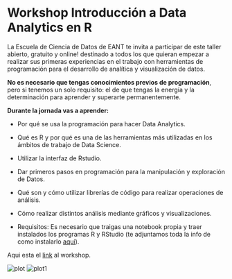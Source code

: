 # Workshop Introducción a Data Analytics en R

La Escuela de Ciencia de Datos de EANT te invita a participar de este taller abierto, gratuito y online! destinado a todos los que quieran empezar a realizar sus primeras experiencias en el trabajo con herramientas de programación para el desarrollo de analítica y visualización de datos.

**No es necesario que tengas conocimientos previos de programación**, pero si tenemos un solo requisito: el de que tengas la energía y la determinación para aprender y superarte permanentemente.

**Durante la jornada vas a aprender:**

* Por qué se usa la programación para hacer Data Analytics.
* Qué es R y por qué es una de las herramientas más utilizadas en los ámbitos de trabajo de Data Science.
* Utilizar la interfaz de Rstudio.
* Dar primeros pasos en programación para la manipulación y exploración de Datos.
* Qué son y cómo utilizar librerías de código para realizar operaciones de análisis.
* Cómo realizar distintos análisis mediante gráficos y visualizaciones.


* Requisitos:
Es necesario que traigas una notebook propia y traer instalados los programas R y RStudio (te adjuntamos toda la info de como instalarlo [aquí](https://drive.google.com/file/d/1ApygZuoSIA3e9VQDR8An1PGhYifDBkLQ/view)).

Aqui esta el [link](https://eant.tech/escuela-de-ciencias-de-datos/cursos/taller-introduccion-a-data-analytics-r) al workshop.

![plot](https://i.ibb.co/bXWTTy3/000003.png)
![plot1](https://i.ibb.co/bXWTTy3/000003-1.png)
